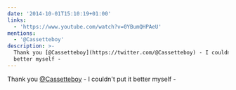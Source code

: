 ```yaml
---
date: '2014-10-01T15:10:19+01:00'
links:
  - 'https://www.youtube.com/watch?v=0YBumQHPAeU'
mentions:
  - '@Cassetteboy'
description: >-
  Thank you [@Cassetteboy](https://twitter.com/@Cassetteboy) - I couldn't put it
  better myself -
---
```

Thank you [@Cassetteboy](https://twitter.com/@Cassetteboy) - I couldn't put it better myself - 
